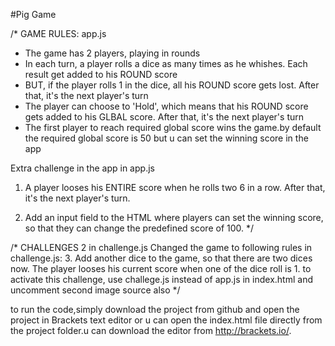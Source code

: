 #Pig Game

/*
GAME RULES:
app.js
- The game has 2 players, playing in rounds
- In each turn, a player rolls a dice as many times as he whishes. Each result get added to his ROUND score
- BUT, if the player rolls 1 in the dice, all his ROUND score gets lost. After that, it's the next player's turn
- The player can choose to 'Hold', which means that his ROUND score gets added to his GLBAL score. After that, it's the next player's turn
- The first player to reach required global score wins the game.by default the required global score is 50 but u can set the winning score in the app


Extra challenge in the app in app.js

1. A player looses his ENTIRE score when he rolls two 6 in a row. After that, it's the next player's turn. 

2. Add an input field to the HTML where players can set the winning score, so that they can change the predefined score of 100. */



/*
 CHALLENGES 2 in challenge.js
Changed the game to following rules in challenge.js:
3. Add another dice to the game, so that there are two dices now. The player looses his current score when one of the dice roll is 1. to activate this challenge, use challege.js instead of app.js in index.html and uncomment second image source also
*/


to run the code,simply download the project from github and open the project in Brackets text editor or u can open the index.html file directly from the project folder.u can download the editor from http://brackets.io/.